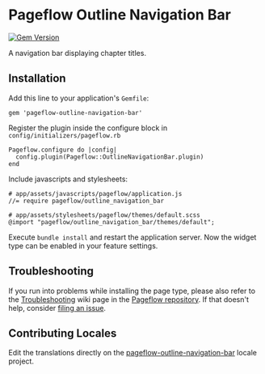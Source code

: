 # Pageflow Outline Navigation Bar

[![Gem Version](https://badge.fury.io/rb/pageflow-outline-navigation-bar.svg)](http://badge.fury.io/rb/pageflow-outline-navigation-bar)

A navigation bar displaying chapter titles.

## Installation

Add this line to your application's `Gemfile`:

    gem 'pageflow-outline-navigation-bar'

Register the plugin inside the configure block in `config/initializers/pageflow.rb`

    Pageflow.configure do |config|
      config.plugin(Pageflow::OutlineNavigationBar.plugin)
    end

Include javascripts and stylesheets:

    # app/assets/javascripts/pageflow/application.js
    //= require pageflow/outline_navigation_bar

    # app/assets/stylesheets/pageflow/themes/default.scss
    @import "pageflow/outline_navigation_bar/themes/default";

Execute `bundle install` and restart the application server. Now the
widget type can be enabled in your feature settings.

## Troubleshooting

If you run into problems while installing the page type, please also refer to the
[Troubleshooting](https://github.com/codevise/pageflow/wiki/Troubleshooting) wiki
page in the [Pageflow  repository](https://github.com/codevise/pageflow). If that
doesn't help, consider
[filing an issue](https://github.com/codevise/pageflow-outline-navigation-bar/issues).

## Contributing Locales

Edit the translations directly on the
[pageflow-outline-navigation-bar](http://www.localeapp.com/projects/public?search=tf/pageflow-outline-navigation-bar)
locale project.
